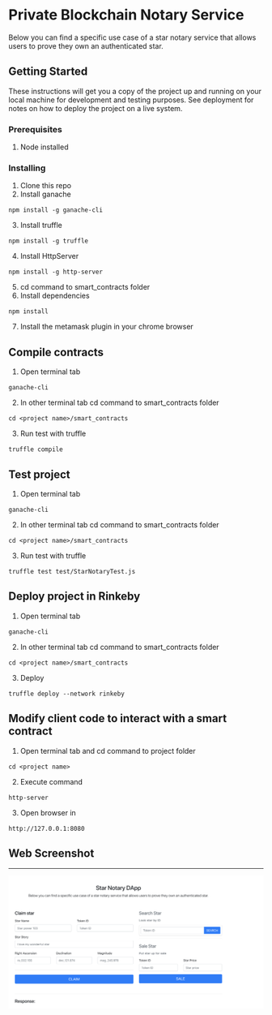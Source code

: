 # Private Blockchain Notary Service

Below you can find a specific use case of a star notary service that allows users to prove they own an authenticated star.

## Getting Started

These instructions will get you a copy of the project up and running on your local machine for development and testing purposes. See deployment for notes on how to deploy the project on a live system.

### Prerequisites

1. Node installed

### Installing

1. Clone this repo
2. Install ganache

```
npm install -g ganache-cli
```

3. Install truffle

```
npm install -g truffle
```

4. Install HttpServer

```
npm install -g http-server
```

5. cd command to smart_contracts folder
6. Install dependencies

```
npm install
```

7. Install the metamask plugin in your chrome browser

## Compile contracts

1. Open terminal tab

```
ganache-cli
```

2. In other terminal tab cd command to smart_contracts folder

```
cd <project name>/smart_contracts
```

3. Run test with truffle

```
truffle compile
```

## Test project

1. Open terminal tab

```
ganache-cli
```

2. In other terminal tab cd command to smart_contracts folder

```
cd <project name>/smart_contracts
```

3. Run test with truffle

```
truffle test test/StarNotaryTest.js
```

## Deploy project in Rinkeby

1. Open terminal tab

```
ganache-cli
```

2. In other terminal tab cd command to smart_contracts folder

```
cd <project name>/smart_contracts
```

3. Deploy

```
truffle deploy --network rinkeby
```

## Modify client code to interact with a smart contract

1. Open terminal tab and cd command to project folder

```
cd <project name>
```

2. Execute command

```
http-server
```

3. Open browser in

```
http://127.0.0.1:8080
```

## Web Screenshot
----------
![Web Screenshot](/web_screenshot.png?raw=true)
